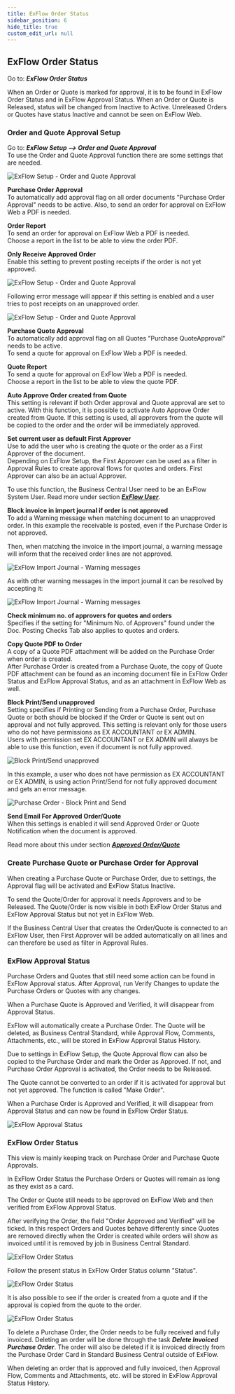 ```yaml
---
title: ExFlow Order Status
sidebar_position: 6
hide_title: true
custom_edit_url: null
---
```

## ExFlow Order Status

Go to: ***ExFlow Order Status***

When an Order or Quote is marked for approval, it is to be found in
ExFlow Order Status and in ExFlow Approval Status. When an Order or
Quote is Released, status will be changed from Inactive to Active.
Unreleased Orders or Quotes have status Inactive and cannot be seen on
ExFlow Web.

### Order and Quote Approval Setup

Go to: ***ExFlow Setup \--\> Order and Quote Approval***<br/>
To use the Order and Quote Approval function there are some settings that are needed.

![ExFlow Setup - Order and Quote Approval](@site/static/img/media/exflow-setup-order-and-quote-approval-001.png)

**Purchase Order Approval**<br/>
To automatically add approval flag on all order documents "Purchase Order Approval" needs to be active. Also, to send an order for approval on ExFlow Web a PDF is needed.

**Order Report**<br/>
To send an order for approval on ExFlow Web a PDF is needed.<br/>
Choose a report in the list to be able to view the order PDF.

**Only Receive Approved Order** <br/>
Enable this setting to prevent posting receipts if the order is not yet approved.

![ExFlow Setup - Order and Quote Approval](@site/static/img/media/exflow-setup-order-and-quote-approval-003.png)

Following error message will appear if this setting is enabled and a user tries to post receipts on an unapproved order.

![ExFlow Setup - Order and Quote Approval](@site/static/img/media/unapproved-order-card-only-receive-approved-order-error-message-001.png)


**Purchase Quote Approval**<br/>
To automatically add approval flag on all Quotes "Purchase QuoteApproval" needs to be active.<br/>
To send a quote for approval on ExFlow Web a PDF is needed.

**Quote Report**<br/>
To send a quote for approval on ExFlow Web a PDF is needed.<br/>
Choose a report in the list to be able to view the quote PDF.

**Auto Approve Order created from Quote**<br/>
This setting is relevant if both Order approval and Quote approval are set to active. With this function, it is possible to activate Auto
Approve Order created from Quote. If this setting is used, all approvers from the quote will be copied to the order and the order will be
immediately approved.

**Set current user as default First Approver**<br/>
Use to add the user who is creating the quote or the order as a First Approver of the document.<br/>
Depending on ExFlow Setup, the First Approver can be used as a filter in Approval Rules to create approval flows for quotes and orders. First Approver can also be an actual Approver.

To use this function, the Business Central User need to be an ExFlow
System User. Read more under section [***ExFlow User***](https://docs.signupsoftware.com/business-central/docs/user-manual/business-functionality/exflow-user).

**Block invoice in import journal if order is not approved**<br/>
To add a Warning message when matching document to an unapproved order. In this example the receivable is posted, even if the Purchase Order is not approved.

Then, when matching the invoice in the import journal, a warning message will inform that the received order lines are not approved.

![ExFlow Import Journal - Warning messages](@site/static/img/media/image286.png)

As with other warning messages in the import journal it can be resolved by accepting it:

![ExFlow Import Journal - Warning messages](@site/static/img/media/image287.png)

**Check minimum no. of approvers for quotes and orders**<br/>
Specifies if the setting for "Minimum No. of Approvers" found under the Doc. Posting Checks Tab also applies to quotes and orders.

**Copy Quote PDF to Order**<br/>
A copy of a Quote PDF attachment will be added on the Purchase Order when order is created.<br/>
After Purchase Order is created from a Purchase Quote, the copy of Quote PDF attachment can be found as an incoming document file in ExFlow Order Status and ExFlow Approval Status, and as an attachment in ExFlow Web as well.

**Block Print/Send unapproved**<br/>
Setting specifies if Printing or Sending from a Purchase Order, Purchase Quote or both should be blocked if the Order or Quote is sent out on approval and not fully approved.
This setting is relevant only for those users who do not have permissions as EX ACCOUNTANT or EX ADMIN.<br/>
Users with permission set EX ACCOUNTANT or EX ADMIN will always be able to use this function, even if document is not fully approved. 

![Block Print/Send unapproved](@site/static/img/media/exflow-setup-order-and-quote-approval-002.png)

In this example, a user who does not have permission as EX ACCOUNTANT or EX ADMIN, is using action Print/Send for not fully approved document and gets an error message. 

![Purchase Order - Block Print and Send](@site/static/img/media/purchase-order-001.png)

**Send Email For Approved Order/Quote** <br/>
When this settings is enabled it will send Approved Order or Quote Notification when the document is approved. 

Read more about this under section [***Approved Order/Quote***](https://docs.signupsoftware.com/business-central/docs/user-manual/approval-workflow/email-reminders#approved-orderquote)


### Create Purchase Quote or Purchase Order for Approval

When creating a Purchase Quote or Purchase Order, due to settings, the
Approval flag will be activated and ExFlow Status Inactive.

To send the Quote/Order for approval it needs Approvers and to be
Released. The Quote/Order is now visible in both ExFlow Order Status and
ExFlow Approval Status but not yet in ExFlow Web.

If the Business Central User that creates the Order/Quote is connected
to an ExFlow User, then First Approver will be added automatically on
all lines and can therefore be used as filter in Approval Rules.

### ExFlow Approval Status

Purchase Orders and Quotes that still need some action can be found in
ExFlow Approval status. After Approval, run Verify Changes to update the
Purchase Orders or Quotes with any changes.

When a Purchase Quote is Approved and Verified, it will disappear from
Approval Status.

ExFlow will automatically create a Purchase Order. The Quote will be
deleted, as Business Central Standard, while Approval Flow, Comments,
Attachments, etc., will be stored in ExFlow Approval Status History.

Due to settings in ExFlow Setup, the Quote Approval flow can also be
copied to the Purchase Order and mark the Order as Approved. If not, and
Purchase Order Approval is activated, the Order needs to be Released.

The Quote cannot be converted to an order if it is activated for
approval but not yet approved. The function is called "Make Order".

When a Purchase Order is Approved and Verified, it will disappear from
Approval Status and can now be found in ExFlow Order Status.

![ExFlow Approval Status](@site/static/img/media/image288.png)

### ExFlow Order Status

This view is mainly keeping track on Purchase Order and Purchase Quote
Approvals.

In ExFlow Order Status the Purchase Orders or Quotes will remain as long
as they exist as a card.

The Order or Quote still needs to be approved on ExFlow Web and then
verified from ExFlow Approval Status.

After verifying the Order, the field "Order Approved and Verified" will
be ticked. In this respect Orders and Quotes behave differently since
Quotes are removed directly when the Order is created while orders will
show as invoiced until it is removed by job in Business Central
Standard.

![ExFlow Order Status](@site/static/img/media/image289.png)

Follow the present status in ExFlow Order Status column "Status".

![ExFlow Order Status](@site/static/img/media/image290.png)

It is also possible to see if the order is created from a quote and if
the approval is copied from the quote to the order.

![ExFlow Order Status](@site/static/img/media/image291.png)

To delete a Purchase Order, the Order needs to be fully received and
fully invoiced. Deleting an order will be done through the task ***Delete
Invoiced Purchase Order***. The order will also be deleted if it is
invoiced directly from the Purchase Order Card in Standard Business
Central outside of ExFlow.

When deleting an order that is approved and fully invoiced, then
Approval Flow, Comments and Attachments, etc. will be stored in ExFlow
Approval Status History.
